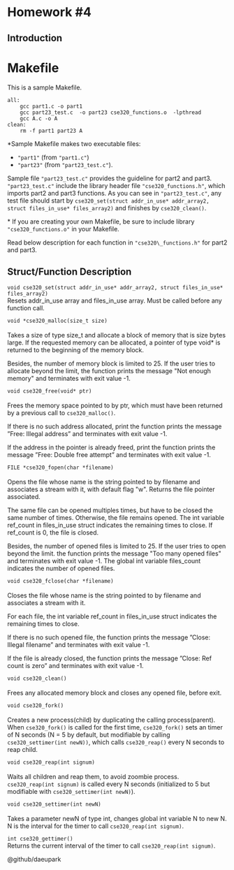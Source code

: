 # Homework #4

<!--Do not cheat and good luck!

It will be great (and useful for you) if you will document your work in this README and write a sort of documentation for your homework. We may give few extra credits for good documentation. -->

## Introduction



# Makefile
This is a sample Makefile.
```
all:
	gcc part1.c -o part1	
	gcc part23_test.c  -o part23 cse320_functions.o  -lpthread
	gcc A.c -o A
clean:
	rm -f part1 part23 A

```

\*Sample Makefile makes two executable files:
-  `"part1"` (from `"part1.c"`)
-  `"part23"` (from `"part23_test.c"`).

Sample file `"part23_test.c"` provides the guideline for part2 and part3.
`"part23_test.c"` include the library header file `"cse320_functions.h"`, which imports part2 and part3 functions. As you can see in `"part23_test.c"`, any test file should start by `cse320_set(struct addr_in_use* addr_array2, struct files_in_use* files_array2)` and finishes by `cse320_clean()`.

\* If you are creating your own Makefile, be sure to include library `"cse320_functions.o"` in your Makefile.


Read below description for each function in `"cse320\_functions.h"` for part2 and part3.   


## Struct/Function Description

`void cse320_set(struct addr_in_use* addr_array2, struct files_in_use* files_array2)` <br /> 
Resets addr\_in\_use array and files\_in\_use array. Must be called before any function call. 

`void *cse320_malloc(size_t size)` <br />   
Takes a size of type size\_t and allocate a block of memory that is size bytes large. If the requested memory can be allocated, a pointer of type void\* is returned to the beginning of the memory block. 


Besides, the number of memory block is limited to 25. If the user tries to allocate beyond the limit, the function prints the message "Not enough memory" and terminates with exit value -1.

`void cse320_free(void* ptr)` <br />  
Frees the memory space pointed to by ptr, which must have been returned by a previous call to `cse320_malloc()`.

If there is no such address allocated, print the function prints the message ”Free: Illegal address” and terminates with exit value -1.

If the address in the pointer is already freed, print the function prints the message ”Free: Double free attempt” and terminates with exit value -1.

`FILE *cse320_fopen(char *filename)`<br />   
Opens the file whose name is the string pointed to by filename and associates a stream with it, with default flag "w". Returns the file pointer associated.

The same file can be opened multiples times, but have to be closed the same number of times. Otherwise, the file remains opened. The int variable ref\_count in files\_in\_use struct indicates the remaining times to close. If ref\_count is 0, the file is closed. 

Besides, the number of opened files is limited to 25. If the user tries to open beyond the limit. the function prints the message "Too many opened files" and terminates with exit value -1. The global int variable files\_count indicates the number of opened files.

`void cse320_fclose(char *filename)`<br />  
Closes the file whose name is the string pointed to by filename and associates a stream with it. 

For each file, the int variable ref\_count in files\_in\_use struct indicates the remaining times to close.

If there is no such opened file, the function prints the message ”Close: Illegal filename” and terminates with exit value -1. 

If the file is already closed, the function prints the message ”Close: Ref count is zero” and terminates with exit value -1. 

`void cse320_clean()`<br />  
Frees any allocated memory block and closes any opened file, before exit.

`void cse320_fork()`<br />  
Creates a new process(child) by duplicating the calling process(parent). When `cse320_fork()` is called for the first time, `cse320_fork()` sets an timer of N seconds (N = 5 by default, but modifiable by calling `cse320_settimer(int newN))`, which calls `cse320_reap()` every N seconds to reap child.

`void cse320_reap(int signum)`<br />  
Waits all children and reap them, to avoid zoombie process. `cse320_reap(int signum)` is called every N seconds (initialized to 5 but modifiable with `cse320_settimer(int newN)`).

`void cse320_settimer(int newN)`<br />  
Takes a parameter newN of type int, changes global int variable N to new N. N is the interval for the timer to call `cse320_reap(int signum)`.

`int cse320_gettimer()`<br />
Returns the current interval of the timer to call `cse320_reap(int signum)`.
<br /> 



@github/daeupark
